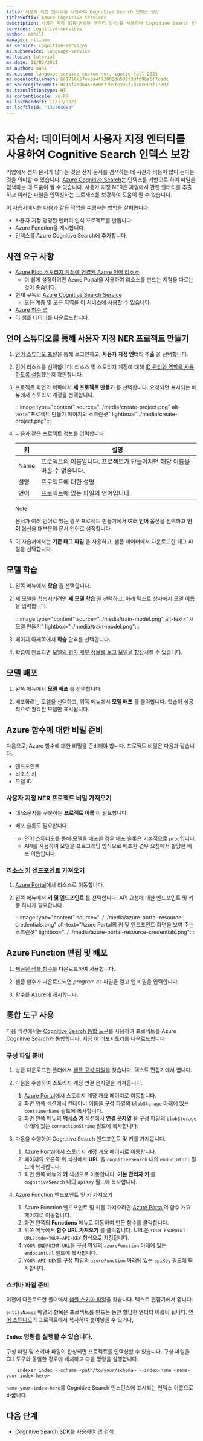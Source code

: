 ```yaml
---
title: 사용자 지정 엔터티를 사용하여 Cognitive Search 인덱스 보강
titleSuffix: Azure Cognitive Services
description: 사용자 지정 NER(명명된 엔터티 인식)을 사용하여 Cognitive Search 인덱스를 향상시킵니다.
services: cognitive-services
author: aahill
manager: nitinme
ms.service: cognitive-services
ms.subservice: language-service
ms.topic: tutorial
ms.date: 11/02/2021
ms.author: aahi
ms.custom: language-service-custom-ner, ignite-fall-2021
ms.openlocfilehash: 661716e57ee3a4f73082db593f3dfd96a6f7cedc
ms.sourcegitcommit: 0415f4d064530e0d7799fe295f1d8dc003f17202
ms.translationtype: HT
ms.contentlocale: ko-KR
ms.lasthandoff: 11/17/2021
ms.locfileid: "132704983"
---
```

# <a name="tutorial-enrich-a-cognitive-search-index-with-custom-entities-from-your-data"></a>자습서: 데이터에서 사용자 지정 엔터티를 사용하여 Cognitive Search 인덱스 보강

기업에서 전자 문서가 많다는 것은 전자 문서를 검색하는 데 시간과 비용이 많이 든다는 것을 의미할 수 있습니다. [Azure Cognitive Search](../../../../search/search-create-service-portal.md)는 인덱스를 기반으로 하여 파일을 검색하는 데 도움이 될 수 있습니다. 사용자 지정 NER은 파일에서 관련 엔터티를 추출하고 이러한 파일을 인덱싱하는 프로세스를 보강하여 도움이 될 수 있습니다.

이 자습서에서는 다음과 같은 작업을 수행하는 방법을 살펴봅니다.

* 사용자 지정 명명된 엔터티 인식 프로젝트를 만듭니다.
* Azure Function을 게시합니다.
* 인덱스를 Azure Cognitive Search에 추가합니다.

## <a name="prerequisites"></a>사전 요구 사항

* [Azure Blob 스토리지 계정에 연결된 Azure 언어 리소스](../how-to/create-project.md).
    * 더 쉽게 설정하려면 Azure Portal을 사용하여 리소스를 만드는 지침을 따르는 것이 좋습니다. 
* 현재 구독의 [Azure Cognitive Search Service](../../../../search/search-create-service-portal.md)
    * 모든 계층 및 모든 지역을 이 서비스에 사용할 수 있습니다.
* [Azure 함수 앱](../../../../azure-functions/functions-create-function-app-portal.md)
* 이 [샘플 데이터](https://go.microsoft.com/fwlink/?linkid=2175226)를 다운로드합니다.

## <a name="create-a-custom-ner-project-through-language-studio"></a>언어 스튜디오를 통해 사용자 지정 NER 프로젝트 만들기

1. [언어 스튜디오 포털](https://aka.ms/LanguageStudio)을 통해 로그인하고, **사용자 지정 엔터티 추출** 을 선택합니다.

2. 언어 리소스를 선택합니다. 리소스 및 스토리지 계정에 대해 [ID 관리와 역할을 사용하도록 설정](../how-to/create-project.md#enable-identity-management-for-your-resource)했는지 확인합니다.

3. 프로젝트 화면의 위쪽에서 **새 프로젝트 만들기** 를 선택합니다. 요청되면 표시되는 메뉴에서 스토리지 계정을 선택합니다.

    :::image type="content" source="../media/create-project.png" alt-text="프로젝트 만들기 페이지의 스크린샷" lightbox="../media/create-project.png":::

4. 다음과 같은 프로젝트 정보를 입력합니다.

    | 키 | 설명 |
    |--|--|
    | Name | 프로젝트의 이름입니다. 프로젝트가 만들어지면 해당 이름을 바꿀 수 없습니다. |
    | 설명 | 프로젝트에 대한 설명 |
    | 언어 | 프로젝트에 있는 파일의 언어입니다.|

    > [!NOTE]
    > 문서가 여러 언어로 있는 경우 프로젝트 만들기에서 **여러 언어** 옵션을 선택하고 **언어** 옵션을 대부분의 문서 언어로 설정합니다.

5. 이 자습서에서는 **기존 태그 파일** 을 사용하고, 샘플 데이터에서 다운로드한 태그 파일을 선택합니다.

## <a name="train-your-model"></a>모델 학습

1. 왼쪽 메뉴에서 **학습** 을 선택합니다.

2. 새 모델을 학습시키려면 **새 모델 학습** 을 선택하고, 아래 텍스트 상자에서 모델 이름을 입력합니다.

    :::image type="content" source="../media/train-model.png" alt-text="새 모델 만들기" lightbox="../media/train-model.png":::

3. 페이지 아래쪽에서 **학습** 단추를 선택합니다.

4. 학습이 완료되면 [모델의 평가 세부 정보를 보고](../how-to/view-model-evaluation.md) [모델을 향상](../how-to/improve-model.md)시킬 수 있습니다.

## <a name="deploy-your-model"></a>모델 배포

1. 왼쪽 메뉴에서 **모델 배포** 를 선택합니다.

2. 배포하려는 모델을 선택하고, 위쪽 메뉴에서 **모델 배포** 를 클릭합니다. 학습이 성공적으로 완료된 모델만 표시됩니다.

## <a name="prepare-your-secrets-for-the-azure-function"></a>Azure 함수에 대한 비밀 준비

다음으로, Azure 함수에 대한 비밀을 준비해야 합니다. 프로젝트 비밀은 다음과 같습니다. 
* 엔드포인트
* 리소스 키
* 모델 ID

### <a name="get-your-custom-ner-project-secrets"></a>사용자 지정 NER 프로젝트 비밀 가져오기

* 대/소문자를 구분하는 **프로젝트 이름** 이 필요합니다.

* 배포 슬롯도 필요합니다. 
   * 언어 스튜디오를 통해 모델을 배포한 경우 배포 슬롯은 기본적으로 `prod`입니다. 
   * API를 사용하여 모델을 프로그래밍 방식으로 배포한 경우 요청에서 할당한 배포 이름입니다.

### <a name="get-your-resource-keys-endpoint"></a>리소스 키 엔드포인트 가져오기

1. [Azure Portal](https://ms.portal.azure.com/#home)에서 리소스로 이동합니다.

2. 왼쪽 메뉴에서 **키 및 엔드포인트** 를 선택합니다. API 요청에 대한 엔드포인트 및 키 중 하나가 필요합니다.

    :::image type="content" source="../../media/azure-portal-resource-credentials.png" alt-text="Azure Portal의 키 및 엔드포인트 화면을 보여 주는 스크린샷" lightbox="../../media/azure-portal-resource-credentials.png":::
   
## <a name="edit-and-deploy-your-azure-function"></a>Azure Function 편집 및 배포

1. [제공된 샘플 함수](https://aka.ms/ct-cognitive-search-integration-tool)를 다운로드하여 사용합니다.

2. 샘플 함수가 다운로드되면 *program.cs* 파일을 열고 앱 비밀을 입력합니다.

3. [함수를 Azure에 게시](../../../../azure-functions/functions-develop-vs.md?tabs=in-process#publish-to-azure)합니다.

## <a name="use-the-integration-tool"></a>통합 도구 사용

다음 섹션에서는 [Cognitive Search 통합 도구](https://aka.ms/ct-cognitive-search-integration-tool)를 사용하여 프로젝트를 Azure Cognitive Search와 통합합니다. 지금 이 리포지토리를 다운로드합니다. 

### <a name="prepare-configuration-file"></a>구성 파일 준비

1. 방금 다운로드한 폴더에서 [샘플 구성 파일](https://github.com/microsoft/CognitiveServicesLanguageUtilities/blob/dev/CustomTextAnalytics.CognitiveSearch/Samples/configs.json)을 찾습니다. 텍스트 편집기에서 엽니다. 

2. 다음을 수행하여 스토리지 계정 연결 문자열을 가져옵니다.
    1. [Azure Portal](https://ms.portal.azure.com/#home)에서 스토리지 계정 개요 페이지로 이동합니다.
    2. 화면 위쪽 섹션에서 컨테이너 이름을 구성 파일의 `blobStorage` 아래에 있는 `containerName` 필드에 복사합니다.  
    3. 화면 왼쪽 메뉴의 **액세스 키** 섹션에서 **연결 문자열** 을 구성 파일의 `blobStorage` 아래에 있는 `connectionString` 필드에 복사합니다.

1. 다음을 수행하여 Cognitive Search 엔드포인트 및 키를 가져옵니다.
    1. [Azure Portal](https://ms.portal.azure.com/#home)에서 스토리지 계정 개요 페이지로 이동합니다.
    2. 페이지의 오른쪽 위 섹션에서 **URL** 을 `cognitiveSearch` 내의 `endpointUrl` 필드에 복사합니다.
    3. 화면 왼쪽 메뉴의 **키** 섹션으로 이동합니다. **기본 관리자 키** 를 `cognitiveSearch` 내의 `apiKey` 필드에 복사합니다.

3. Azure Function 엔드포인트 및 키 가져오기
    
    1. Azure Function 엔드포인트 및 키를 가져오려면 [Azure Portal](https://ms.portal.azure.com/#home)의 함수 개요 페이지로 이동합니다.
    2. 화면 왼쪽의 **Functions** 메뉴로 이동하여 만든 함수를 클릭합니다.
    3. 위쪽 메뉴에서 **함수 URL 가져오기** 를 클릭합니다. URL은 `YOUR-ENDPOINT-URL?code=YOUR-API-KEY` 형식으로 지정됩니다. 
    4. `YOUR-ENDPOINT-URL`을 구성 파일의 `azureFunction` 아래에 있는 `endpointUrl` 필드에 복사합니다. 
    5. `YOUR-API-KEY`를 구성 파일의 `azureFunction` 아래에 있는 `apiKey` 필드에 복사합니다. 

### <a name="prepare-schema-file"></a>스키마 파일 준비

이전에 다운로드한 폴더에서 [샘플 스키마 파일](https://github.com/microsoft/CognitiveServicesLanguageUtilities/blob/dev/CustomTextAnalytics.CognitiveSearch/Samples/app-schema.json)을 찾습니다. 텍스트 편집기에서 엽니다. 

`entityNames` 배열의 항목은 프로젝트를 만드는 동안 할당한 엔터티 이름이 됩니다. [언어 스튜디오](https://aka.ms/custom-extraction)의 프로젝트에서 복사하여 붙여넣을 수 있거나, 

### <a name="run-the-index-command"></a>`Index` 명령을 실행할 수 있습니다.

구성 파일 및 스키마 파일이 완성되면 프로젝트를 인덱싱할 수 있습니다. 구성 파일을 CLI 도구와 동일한 경로에 배치하고 다음 명령을 실행합니다.

```cli
    indexer index --schema <path/to/your/schema> --index-name <name-your-index-here>
```

`name-your-index-here`를 Cognitive Search 인스턴스에 표시되는 인덱스 이름으로 바꿉니다.

## <a name="next-steps"></a>다음 단계

* [Cognitive Search SDK를 사용하여 앱 검색](../../../../search/search-howto-dotnet-sdk.md#run-queries)